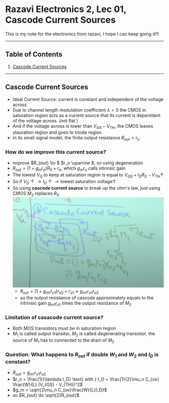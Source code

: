 # Razavi Electronics 2, Lec 01, Cascode Current Sources

This is my note for the electronics from razavi, I hope I can keep going it!!!

---

## Table of Contents
1. [Cascode Current Sources](#cascode-current-sources)


---
## Cascode Current Sources
+ Ideal Current Source: current is constant and independent of the voltage across 
+ Due to channel length modulation coefficient $\lambda > 0$ the CMOS in saturation region acts as a current source that its current is depentdent of the voltage across. (not flat )
+ And if the voltage across is lower than $V_{GS} - V_{TH}$, the CMOS leaves stauration region and goes to triode region.
+ In its small signal model, the finite output resistance $R_{out} = r_o$ 
### How do we improve this current source?
+ improve $R_{out} \to $ $r_o \uparrow $, so using degeneration 
+ $R_{out} = (1 + g_m r_o)R_S + r_o$, which $g_m r_o$ calls intrinsic gain 
+ The lowest $V_G$ to keep at saturation region is equal to $V_{GS} + I_DR_S -V_{TH} \uparrow$
+ So if $V_D \uparrow \to I_D\uparrow \to \text{lowest saturation voltage}\uparrow$
+ So using **cascode current source** to break up the ohm's law, just using CMOS $M_2$ replaces $R_S$
![](/images/CascodeCurrentSource.png)
    + $R_{out} = (1 + g_{m1} r_{o1})r_{o2} + r_{o1} \approx g_{m1} r_{o1}r_{o2}$ 
    + so the output resistance of cascode approximately equals to the intrinsic gain $g_{m1}r_{o1}$ times the output resistance of $M_2$

### Limitation of casacode current source?
+ Both MOS transistors must be in saturation region
+ $M_1$ is called output transitor, $M_2$ is called degenerating transistor, the source of $M_1$ has to connected to the drain of $M_2$ 

### Question: What happens to $R_{out}$ if double $W_1$ and $W_2$ and $I_D$ is constant? 
+ $R_{out} = g_{m1}r_{o1}r_{o2}$
+ $r_o = \frac{1}{\lambda I_D} \text{ with } I_D = \frac{1}{2}\mu_n C_{ox} \frac{W}{L}  (V_{GS} - V_{TH})^2$
+ $g_m = \sqrt{2\mu_n C_{ox}\frac{W}{L}I_D}$
+ so $R_{out} \to \sqrt{2}R_{out}$


 